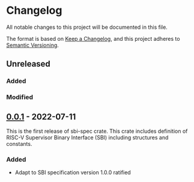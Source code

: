 # Changelog

All notable changes to this project will be documented in this file.

The format is based on [Keep a Changelog](https://keepachangelog.com/en/1.0.0/), and this project adheres
to [Semantic Versioning](https://semver.org/spec/v2.0.0.html).

## Unreleased

### Added

### Modified

## [0.0.1] - 2022-07-11

This is the first release of sbi-spec crate. This crate includes definition of RISC-V Supervisor Binary Interface (SBI) including structures and constants.

### Added
- Adapt to SBI specification version 1.0.0 ratified

[Unreleased]: https://github.com/rustsbi/sbi-spec/compare/v0.0.1...HEAD
[0.0.1]: https://github.com/rustsbi/sbi-spec/releases/tag/v0.0.1
